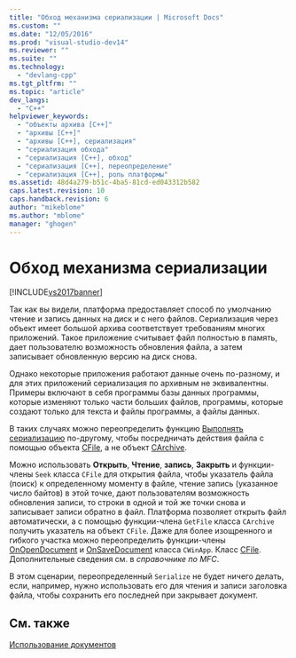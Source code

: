 ```yaml
---
title: "Обход механизма сериализации | Microsoft Docs"
ms.custom: ""
ms.date: "12/05/2016"
ms.prod: "visual-studio-dev14"
ms.reviewer: ""
ms.suite: ""
ms.technology: 
  - "devlang-cpp"
ms.tgt_pltfrm: ""
ms.topic: "article"
dev_langs: 
  - "C++"
helpviewer_keywords: 
  - "объекты архива [C++]"
  - "архивы [C++]"
  - "архивы [C++], сериализация"
  - "сериализация обхода"
  - "сериализация [C++], обход"
  - "сериализация [C++], переопределение"
  - "сериализация [C++], роль платформы"
ms.assetid: 48d4a279-b51c-4ba5-81cd-ed043312b582
caps.latest.revision: 10
caps.handback.revision: 6
author: "mikeblome"
ms.author: "mblome"
manager: "ghogen"
---
```

# Обход механизма сериализации
[!INCLUDE[vs2017banner](../assembler/inline/includes/vs2017banner.md)]

Так как вы видели, платформа предоставляет способ по умолчанию чтение и запись данных на диск и с него файлов.  Сериализация через объект имеет большой архива соответствует требованиям многих приложений.  Такое приложение считывает файл полностью в память, дает пользователю возможность обновления файла, а затем записывает обновленную версию на диск снова.  
  
 Однако некоторые приложения работают данные очень по\-разному, и для этих приложений сериализация по архивным не эквивалентны.  Примеры включают в себя программы базы данных программы, которые изменяют только части больших файлов, программы, которые создают только для текста и файлы программы, а файлы данных.  
  
 В таких случаях можно переопределить функцию [Выполнять сериализацию](../Topic/CObject::Serialize.md) по\-другому, чтобы посредничать действия файла с помощью объекта [CFile](../mfc/reference/cfile-class.md), а не объект [CArchive](../mfc/reference/carchive-class.md).  
  
 Можно использовать **Открыть**, **Чтение**, **запись**, **Закрыть** и функции\-члены `Seek` класса `CFile` для открытия файла, чтобы указатель файла \(поиск\) к определенному моменту в файле, чтение запись \(указанное число байтов\) в этой точке, дают пользователям возможность обновления записи, то строки в одной и той же точки снова и записывает записи обратно в файл.  Платформа позволяет открыть файл автоматически, а с помощью функции\-члена `GetFile` класса `CArchive` получить указатель на объект `CFile`.  Даже для более изощренного и гибкого участка можно переопределить функции\-члены [OnOpenDocument](../Topic/CDocument::OnOpenDocument.md) и [OnSaveDocument](../Topic/CDocument::OnSaveDocument.md) класса `CWinApp`.  Класс [CFile](../mfc/reference/cfile-class.md). Дополнительные сведения см. в *справочнике по MFC*.  
  
 В этом сценарии, переопределенный `Serialize` не будет ничего делать, если, например, нужно использовать его для чтения и записи заголовка файла, чтобы сохранить его последней при закрывает документ.  
  
## См. также  
 [Использование документов](../mfc/using-documents.md)